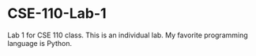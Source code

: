 # CSE-110-Lab-1
Lab 1 for CSE 110 class. This is an individual lab. 
My favorite programming language is Python.